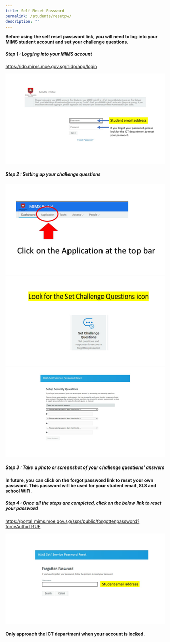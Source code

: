 ```yaml
---
title: Self Reset Password
permalink: /students/resetpw/
description: ""
---
```

**Before using the self reset password link, you will need to log into your MIMS student account and set your challenge questions.**

##### Step 1 : Logging into your MIMS account

https://idp.mims.moe.gov.sg/nidp/app/login

![MIMS](/images/spw%20(1).JPG)

##### Step 2 : Setting up your challenge questions
![](/images/spw%20(2).JPG)
![](/images/spw%20(3).JPG)
![](/images/spw%20(4).JPG)
##### Step 3 : Take a photo or screenshot of your challenge questions' answers

**In future, you can click on the forgot password link to reset your own password. This password will be used for your student email, SLS and school WiFi.**

##### Step 4 : Once all the steps are completed, click on the below link to reset your password

https://portal.mims.moe.gov.sg/sspr/public/forgottenpassword?forceAuth=TRUE

![](/images/spw%20(5a).JPG)

#### Only approach the ICT department when your account is locked.
